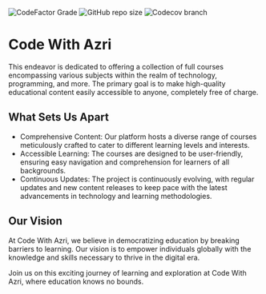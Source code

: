 ![CodeFactor Grade](https://img.shields.io/codefactor/grade/github/muhAzri/CodeWithAzri?style=flat-square) 
![GitHub repo size](https://img.shields.io/github/repo-size/muhAzri/CodeWithAzri?style=flat-square)
![Codecov branch](https://img.shields.io/codecov/c/github/muhAzri/CodeWithAzri/:branch)


# Code With Azri
This endeavor is dedicated to offering a collection of full courses encompassing various subjects within the realm of technology, programming, and more. The primary goal is to make high-quality educational content easily accessible to anyone, completely free of charge.

## What Sets Us Apart
- Comprehensive Content: Our platform hosts a diverse range of courses meticulously crafted to cater to different learning levels and interests.
- Accessible Learning: The courses are designed to be user-friendly, ensuring easy navigation and comprehension for learners of all backgrounds.
- Continuous Updates: The project is continuously evolving, with regular updates and new content releases to keep pace with the latest advancements in technology and learning methodologies.

## Our Vision
At Code With Azri, we believe in democratizing education by breaking barriers to learning. Our vision is to empower individuals globally with the knowledge and skills necessary to thrive in the digital era.

Join us on this exciting journey of learning and exploration at Code With Azri, where education knows no bounds.
